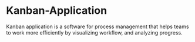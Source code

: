 # Kanban-Application
Kanban application is a software for process management that helps teams to work more  efficiently by visualizing workflow, and analyzing progress. 

